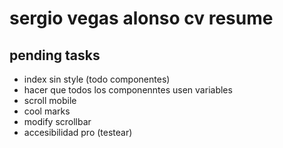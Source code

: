 # sergio vegas alonso cv resume

## pending tasks


- index sin style (todo componentes)
- hacer que todos los componenntes usen variables
- scroll mobile
- cool marks
- modify scrollbar
- accesibilidad pro (testear)
